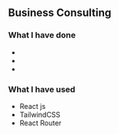 ## Business Consulting

### What I have done

-
-
-

### What I have used

- React js
- TailwindCSS
- React Router

